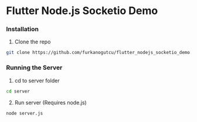 # Flutter Node.js Socketio Demo

### Installation

  1. Clone the repo
   ```sh
   git clone https://github.com/furkanogutcu/flutter_nodejs_socketio_demo.git
   ```

### Running the Server

  1. cd to server folder
   ```sh
   cd server
   ```
   
   2. Run server (Requires node.js)
   ```sh
   node server.js
   ```
